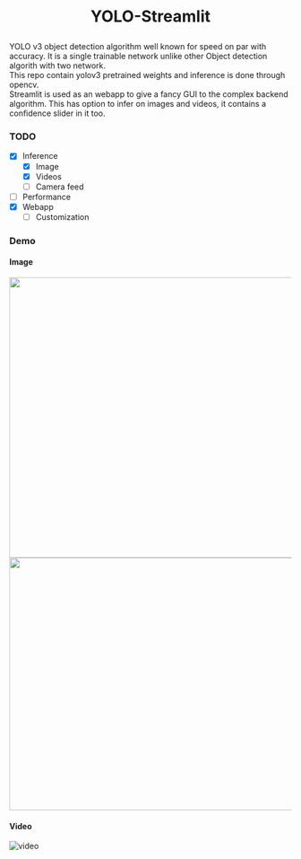 # <p align = "center"> YOLO-Streamlit</p>
YOLO v3 object detection algorithm well known for speed on par with accuracy. It is a 
single trainable network unlike other Object detection algorith with two network.
<br>
This repo contain yolov3 pretrained weights and inference is done through opencv.
 <br>
Streamlit is used as an webapp to give a fancy GUI to the complex backend algorithm.
This has option to infer on images and videos, it contains a confidence slider in it too.

### TODO 
* [x] Inference
  * [x] Image
  * [x] Videos
  * [ ] Camera feed
* [ ] Performance
* [x] Webapp
  * [ ] Customization

### Demo

#### Image

<img src="https://user-images.githubusercontent.com/36896102/136694029-e13cd5fb-d5a8-46ec-83e1-c9731ef92099.png" height="500" width="1200"/>

<img src="https://user-images.githubusercontent.com/36896102/136694035-d540d4ce-cb04-41b3-92f5-2e83300c2622.png" height="450" width="1200"/>


#### Video


![video](https://user-images.githubusercontent.com/36896102/136694131-ef92e555-5cc4-4761-9ff1-300cdd5b3ab0.gif)
